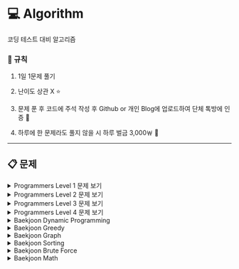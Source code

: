 # :computer: Algorithm

코딩 테스트 대비 알고리즘 

### :loudspeaker: 규칙

1. 1일 1문제 풀기

2. 난이도 상관 X :star:

3. 문제 푼 후 코드에 주석 작성 후 Github or 개인 Blog에 업로드하여 단체 톡방에 인증 :newspaper:

4. 하루에 한 문제라도 풀지 않을 시 하루 벌금 3,000￦ :money_with_wings:

---

## :clipboard: 문제

  <details>
  <summary>Programmers Level 1 문제 보기</summary>
  <div markdown="1">

  - [2016년 - 연습문제](https://github.com/firemancha/Algorithm/tree/main/Programmers-Level1/2016%EB%85%84)

  - [x만큼 간격이 있는 n개의 숫자 - 연습문제](https://github.com/firemancha/Algorithm/tree/main/Programmers-Level1/x%EB%A7%8C%ED%81%BC%20%EA%B0%84%EA%B2%A9%EC%9D%B4%20%EC%9E%88%EB%8A%94%20n%EA%B0%9C%EC%9D%98%20%EC%88%AB%EC%9E%90)

  - [가운데 글자 가져오기 - 연습문제](https://github.com/firemancha/Algorithm/tree/main/Programmers-Level1/%EA%B0%80%EC%9A%B4%EB%8D%B0%20%EA%B8%80%EC%9E%90%20%EA%B0%80%EC%A0%B8%EC%98%A4%EA%B8%B0)

  - [같은 숫자는 싫어 - 연습문제](https://github.com/firemancha/Algorithm/tree/main/Programmers-Level1/%EA%B0%99%EC%9D%80%20%EC%88%AB%EC%9E%90%EB%8A%94%20%EC%8B%AB%EC%96%B4)
  
  - [나누어 떨어지는 숫자 배열 - 연습문제](https://github.com/firemancha/Algorithm/tree/main/Programmers-Level1/%EB%82%98%EB%88%84%EC%96%B4%20%EB%96%A8%EC%96%B4%EC%A7%80%EB%8A%94%20%EC%88%AB%EC%9E%90%20%EB%B0%B0%EC%97%B4)

  - [두 정수 사이의 합 - 연습문제](https://github.com/firemancha/Algorithm/tree/main/Programmers-Level1/%EB%91%90%20%EC%A0%95%EC%88%98%20%EC%82%AC%EC%9D%B4%EC%9D%98%20%ED%95%A9)

  - [문자열 다루기 기본 - 연습문제](https://github.com/firemancha/Algorithm/tree/main/Programmers-Level1/%EB%AC%B8%EC%9E%90%EC%97%B4%20%EB%8B%A4%EB%A3%A8%EA%B8%B0%20%EA%B8%B0%EB%B3%B8)

  - [문자열 내 p와 y의 개수 - 연습문제](https://github.com/firemancha/Algorithm/tree/main/Programmers-Level1/%EB%AC%B8%EC%9E%90%EC%97%B4%20%EB%82%B4%20p%EC%99%80%20y%EC%9D%98%20%EA%B0%9C%EC%88%98)

  - [문자열 내 마음대로 정렬하기 - 연습문제](https://github.com/firemancha/Algorithm/tree/main/Programmers-Level1/%EB%AC%B8%EC%9E%90%EC%97%B4%20%EB%82%B4%20%EB%A7%88%EC%9D%8C%EB%8C%80%EB%A1%9C%20%EC%A0%95%EB%A0%AC%ED%95%98%EA%B8%B0)

  - [문자열 내림차순으로 배치하기 - 연습문제](https://github.com/firemancha/Algorithm/tree/main/Programmers-Level1/%EB%AC%B8%EC%9E%90%EC%97%B4%20%EB%82%B4%EB%A6%BC%EC%B0%A8%EC%88%9C%EC%9C%BC%EB%A1%9C%20%EB%B0%B0%EC%B9%98%ED%95%98%EA%B8%B0)
  
  - [문자열을 정수로 바꾸기 - 연습문제](https://github.com/firemancha/Algorithm/tree/main/Programmers-Level1/%EB%AC%B8%EC%9E%90%EC%97%B4%EC%9D%84%20%EC%A0%95%EC%88%98%EB%A1%9C%20%EB%B0%94%EA%BE%B8%EA%B8%B0)

  - [서울에서 김서방 찾기 - 연습문제](https://github.com/firemancha/Algorithm/tree/main/Programmers-Level1/%EC%84%9C%EC%9A%B8%EC%97%90%EC%84%9C%20%EA%B9%80%EC%84%9C%EB%B0%A9%20%EC%B0%BE%EA%B8%B0)

  - [소수 찾기 - 연습문제](https://github.com/firemancha/Algorithm/tree/main/Programmers-Level1/%EC%86%8C%EC%88%98%20%EC%B0%BE%EA%B8%B0)

  - [수박수박수박수박수박수 - 연습문제](https://github.com/firemancha/Algorithm/tree/main/Programmers-Level1/%EC%88%98%EB%B0%95%EC%88%98%EB%B0%95%EC%88%98%EB%B0%95%EC%88%98%EB%B0%95%EC%88%98%EB%B0%95%EC%88%98)

  - [시저 암호 - 연습문제](https://github.com/firemancha/Algorithm/tree/main/Programmers-Level1/%EC%8B%9C%EC%A0%80%20%EC%95%94%ED%98%B8)

  - [약수의 합 - 연습문제](https://github.com/firemancha/Algorithm/tree/main/Programmers-Level1/%EC%95%BD%EC%88%98%EC%9D%98%20%ED%95%A9)

  - [이상한 문자 만들기 - 연습문제](https://github.com/firemancha/Algorithm/tree/main/Programmers-Level1/%EC%9D%B4%EC%83%81%ED%95%9C%20%EB%AC%B8%EC%9E%90%20%EB%A7%8C%EB%93%A4%EA%B8%B0)

  - [자릿수 더하기 - 연습문제](https://github.com/firemancha/Algorithm/tree/main/Programmers-Level1/%EC%9E%90%EB%A6%BF%EC%88%98%20%EB%8D%94%ED%95%98%EA%B8%B0)

  - [자연수 뒤집어 배열로 만들기 - 연습문제](https://github.com/firemancha/Algorithm/tree/main/Programmers-Level1/%EC%9E%90%EC%97%B0%EC%88%98%20%EB%92%A4%EC%A7%91%EC%96%B4%20%EB%B0%B0%EC%97%B4%EB%A1%9C%20%EB%A7%8C%EB%93%A4%EA%B8%B0)

  - [정수 내림차순으로 배치하기 - 연습문제](https://github.com/firemancha/Algorithm/tree/main/Programmers-Level1/%EC%A0%95%EC%88%98%20%EB%82%B4%EB%A6%BC%EC%B0%A8%EC%88%9C%EC%9C%BC%EB%A1%9C%20%EB%B0%B0%EC%B9%98%ED%95%98%EA%B8%B0)

  - [정수 제곱근 판별 - 연습문제](https://github.com/firemancha/Algorithm/tree/main/Programmers-Level1/%EC%A0%95%EC%88%98%20%EC%A0%9C%EA%B3%B1%EA%B7%BC%20%ED%8C%90%EB%B3%84)

  - [제일 작은 수 제거하기 - 연습문제](https://github.com/firemancha/Algorithm/tree/main/Programmers-Level1/%EC%A0%9C%EC%9D%BC%20%EC%9E%91%EC%9D%80%20%EC%88%98%20%EC%A0%9C%EA%B1%B0%ED%95%98%EA%B8%B0)

  - [직사각형 별찍기 - 연습문제](https://github.com/firemancha/Algorithm/tree/main/Programmers-Level1/%EC%A7%81%EC%82%AC%EA%B0%81%ED%98%95%20%EB%B3%84%EC%B0%8D%EA%B8%B0)

  - [짝수와 홀수 - 연습문제](https://github.com/firemancha/Algorithm/tree/main/Programmers-Level1/%EC%A7%9D%EC%88%98%EC%99%80%20%ED%99%80%EC%88%98)

  - [최대공약수와 최소공배수 - 연습문제](https://github.com/firemancha/Algorithm/tree/main/Programmers-Level1/%EC%B5%9C%EB%8C%80%EA%B3%B5%EC%95%BD%EC%88%98%EC%99%80%20%EC%B5%9C%EC%86%8C%EA%B3%B5%EB%B0%B0%EC%88%98)

  - [콜라츠 추측 - 연습문제](https://github.com/firemancha/Algorithm/tree/main/Programmers-Level1/%EC%BD%9C%EB%9D%BC%EC%B8%A0%20%EC%B6%94%EC%B8%A1)

  - [평균 구하기 - 연습문제](https://github.com/firemancha/Algorithm/tree/main/Programmers-Level1/%ED%8F%89%EA%B7%A0%20%EA%B5%AC%ED%95%98%EA%B8%B0)

  - [하샤드 수 - 연습문제](https://github.com/firemancha/Algorithm/tree/main/Programmers-Level1/%ED%95%98%EC%83%A4%EB%93%9C%20%EC%88%98)

  - [핸드폰 번호 가리기 - 연습문제](https://github.com/firemancha/Algorithm/tree/main/Programmers-Level1/%ED%95%B8%EB%93%9C%ED%8F%B0%20%EB%B2%88%ED%98%B8%20%EA%B0%80%EB%A6%AC%EA%B8%B0)

  - [행렬의 덧셈 - 연습문제](https://github.com/firemancha/Algorithm/tree/main/Programmers-Level1/%ED%96%89%EB%A0%AC%EC%9D%98%20%EB%8D%A7%EC%85%88)

  - [K번째 수 - 정렬](https://github.com/firemancha/Algorithm/tree/main/Programmers-Level1/K%EB%B2%88%EC%A7%B8%EC%88%98)
  
  - [모의고사 - 완전탐색](https://github.com/firemancha/Algorithm/tree/main/Programmers-Level1/%EB%AA%A8%EC%9D%98%EA%B3%A0%EC%82%AC)

  - [체육복 - 탐욕법(Greedy)](https://github.com/firemancha/Algorithm/tree/main/Programmers-Level1/%EC%B2%B4%EC%9C%A1%EB%B3%B5)
  
  - [3진법 뒤집기 - 월간 코드 챌린지 시즌 1](https://github.com/firemancha/Algorithm/tree/main/Programmers-Level1/3%EC%A7%84%EB%B2%95%20%EB%92%A4%EC%A7%91%EA%B8%B0)

  - [내적 - 월간 코드 챌린지 시즌 1](https://github.com/firemancha/Algorithm/tree/main/Programmers-Level1/%EB%82%B4%EC%A0%81)
  
  - [두 개 뽑아서 더하기 - 월간 코드 챌린지 시즌 1](https://github.com/firemancha/Algorithm/tree/main/Programmers-Level1/%EB%91%90%20%EA%B0%9C%20%EB%BD%91%EC%95%84%EC%84%9C%20%EB%8D%94%ED%95%98%EA%B8%B0)
  
  - [약수의 개수와 덧셈 - 프로그래머스 월간 코드 챌린지 시즌 2](https://github.com/firemancha/Algorithm/tree/main/Programmers-Level1/%EC%95%BD%EC%88%98%EC%9D%98%20%EA%B0%9C%EC%88%98%EC%99%80%20%EB%8D%A7%EC%85%88)

  - [음양 더하기 - 프로그래머스 월간 코드 챌린지 시즌 2](https://github.com/firemancha/Algorithm/tree/main/Programmers-Level1/%EC%9D%8C%EC%96%91%20%EB%8D%94%ED%95%98%EA%B8%B0)
  
  - [소수만들기 - Summer/Winter Coding(~2018)](https://github.com/firemancha/Algorithm/tree/main/Programmers-Level1/%EC%86%8C%EC%88%98%20%EB%A7%8C%EB%93%A4%EA%B8%B0)

  - [예산 - Summer/Winter Coding(~2018)](https://github.com/firemancha/Algorithm/tree/main/Programmers-Level1/%EC%98%88%EC%82%B0)

  - [폰켓몬 - 찾아라 프로그래밍 마에스터](https://github.com/firemancha/Algorithm/tree/main/Programmers-Level1/%ED%8F%B0%EC%BC%93%EB%AA%AC)

  - [다트게임 - 2018 KAKAO BLIND RECRUITMENT](https://github.com/firemancha/Algorithm/tree/main/Programmers-Level1/%EB%8B%A4%ED%8A%B8%20%EA%B2%8C%EC%9E%84)

  - [비밀지도 - 2018 KAKAO BLIND RECRUITMENT](https://github.com/firemancha/Algorithm/tree/main/Programmers-Level1/%EB%B9%84%EB%B0%80%EC%A7%80%EB%8F%84)

  - [실패율 - 2019 KAKAO BLIND RECRUITMENT](https://github.com/firemancha/Algorithm/tree/main/Programmers-Level1/%EC%8B%A4%ED%8C%A8%EC%9C%A8)

  - [신규 아이디 추천 - 2021 KAKAO BLIND RECRUITMENT](https://github.com/firemancha/Algorithm/tree/main/Programmers-Level1/%EC%8B%A0%EA%B7%9C%20%EC%95%84%EC%9D%B4%EB%94%94%20%EC%B6%94%EC%B2%9C)

  - [크레인 인형뽑기 게임 - 2019 카카오 개발자 겨울 인턴십](https://github.com/firemancha/Algorithm/tree/main/Programmers-Level1/%ED%81%AC%EB%A0%88%EC%9D%B8%20%EC%9D%B8%ED%98%95%EB%BD%91%EA%B8%B0%20%EA%B2%8C%EC%9E%84)

  - [키패드 누르기 - 2020 카카오 인턴십](https://github.com/firemancha/Algorithm/tree/main/Programmers-Level1/%ED%82%A4%ED%8C%A8%EB%93%9C%20%EB%88%84%EB%A5%B4%EA%B8%B0)

  - [숫자 문자열과 영단어 - 2021 카카오 채용연계형 인턴십](https://github.com/firemancha/Algorithm/tree/main/Programmers-Level1/%EC%88%AB%EC%9E%90%20%EB%AC%B8%EC%9E%90%EC%97%B4%EA%B3%BC%20%EC%98%81%EB%8B%A8%EC%96%B4)

  - [로또의 최고 순위와 최저 순위 - 2021 Dev-Matching: 웹 백엔드 개발자(상반기)](https://github.com/firemancha/Algorithm/tree/main/Programmers-Level1/%EB%A1%9C%EB%98%90%EC%9D%98%20%EC%B5%9C%EA%B3%A0%20%EC%88%9C%EC%9C%84%EC%99%80%20%EC%B5%9C%EC%A0%80%20%EC%88%9C%EC%9C%84)
  
  </div>
  </details>

  <details>
  <summary>Programmers Level 2 문제 보기</summary>
  <div markdown="1">

  - [124 나라의 숫자 - 연습문제](https://github.com/firemancha/Algorithm/tree/main/Programmers-Level2/124%20%EB%82%98%EB%9D%BC%EC%9D%98%20%EC%88%AB%EC%9E%90)

  - [N개의 최소공배수 - 연습문제](https://github.com/firemancha/Algorithm/tree/main/Programmers-Level2/N%EA%B0%9C%EC%9D%98%20%EC%B5%9C%EC%86%8C%EA%B3%B5%EB%B0%B0%EC%88%98)

  - [JadenCase 문자열 만들기 - 연습문제](https://github.com/firemancha/Algorithm/tree/main/Programmers-Level2/JadenCase%20%EB%AC%B8%EC%9E%90%EC%97%B4%20%EB%A7%8C%EB%93%A4%EA%B8%B0)

  - [다음 큰 숫자 - 연습문제](https://github.com/firemancha/Algorithm/tree/main/Programmers-Level2/%EB%8B%A4%EC%9D%8C%20%ED%81%B0%20%EC%88%AB%EC%9E%90)

  - [땅따먹기 - 연습문제](https://github.com/firemancha/Algorithm/tree/main/Programmers-Level2/%EB%95%85%EB%94%B0%EB%A8%B9%EA%B8%B0)

  - [숫자의 표현 - 연습문제](https://github.com/firemancha/Algorithm/tree/main/Programmers-Level2/%EC%88%AB%EC%9E%90%EC%9D%98%20%ED%91%9C%ED%98%84)

  - [올바른 괄호 - 연습문제](https://github.com/firemancha/Algorithm/tree/main/Programmers-Level2/%EC%98%AC%EB%B0%94%EB%A5%B8%20%EA%B4%84%ED%98%B8)

  - [최댓값과 최솟값 - 연습문제](https://github.com/firemancha/Algorithm/tree/main/Programmers-Level2/%EC%B5%9C%EB%8C%93%EA%B0%92%EA%B3%BC%20%EC%B5%9C%EC%86%9F%EA%B0%92)

  - [최솟값 만들기 - 연습문제](https://github.com/firemancha/Algorithm/tree/main/Programmers-Level2/%EC%B5%9C%EC%86%9F%EA%B0%92%20%EB%A7%8C%EB%93%A4%EA%B8%B0)

  - [피보나치 수 - 연습문제](https://github.com/firemancha/Algorithm/tree/main/Programmers-Level2/%ED%94%BC%EB%B3%B4%EB%82%98%EC%B9%98%20%EC%88%98)

  - [행렬의 곱셈 - 연습문제](https://github.com/firemancha/Algorithm/tree/main/Programmers-Level2/%ED%96%89%EB%A0%AC%EC%9D%98%20%EA%B3%B1%EC%85%88)

  - [타겟 넘버 - 깊이/너비 우선 탐색(DFS/BFS)](https://github.com/firemancha/Algorithm/tree/main/Programmers-Level2/%ED%83%80%EA%B2%9F%20%EB%84%98%EB%B2%84)

  - [기능개발 - 스택/큐](https://github.com/firemancha/Algorithm/tree/main/Programmers-Level2/%EA%B8%B0%EB%8A%A5%EA%B0%9C%EB%B0%9C)

  - [다리를 지나는 트럭 - 스택/큐](https://github.com/firemancha/Algorithm/tree/main/Programmers-Level2/%EB%8B%A4%EB%A6%AC%EB%A5%BC%20%EC%A7%80%EB%82%98%EB%8A%94%20%ED%8A%B8%EB%9F%AD)

  - [주식가격 - 스택/큐](https://github.com/firemancha/Algorithm/tree/main/Programmers-Level2/%EC%A3%BC%EC%8B%9D%EA%B0%80%EA%B2%A9)

  - [프린터 - 스택/큐](https://github.com/firemancha/Algorithm/tree/main/Programmers-Level2/%ED%94%84%EB%A6%B0%ED%84%B0)

  - [소수 찾기 - 완전탐색](https://github.com/firemancha/Algorithm/tree/main/Programmers-Level2/%EC%86%8C%EC%88%98%20%EC%B0%BE%EA%B8%B0)

  - [카펫 - 완전탐색](https://github.com/firemancha/Algorithm/tree/main/Programmers-Level2/%EC%B9%B4%ED%8E%AB)

  - [H-Index - 정렬](https://github.com/firemancha/Algorithm/tree/main/Programmers-Level2/H-Index)

  - [가장 큰 수 - 정렬](https://github.com/firemancha/Algorithm/tree/main/Programmers-Level2/%EA%B0%80%EC%9E%A5%20%ED%81%B0%20%EC%88%98)

  - [구명보트 - 탐욕법(Greedy)](https://github.com/firemancha/Algorithm/tree/main/Programmers-Level2/%EA%B5%AC%EB%AA%85%EB%B3%B4%ED%8A%B8)

  - [큰 수 만들기 - 탐욕법(Greedy)](https://github.com/firemancha/Algorithm/tree/main/Programmers-Level2/%ED%81%B0%20%EC%88%98%20%EB%A7%8C%EB%93%A4%EA%B8%B0)

  - [전화번호 목록 - 해시](https://github.com/firemancha/Algorithm/tree/main/Programmers-Level2/%EC%A0%84%ED%99%94%EB%B2%88%ED%98%B8%20%EB%AA%A9%EB%A1%9D)

  - [더 맵게 - 힙(Heap)](https://github.com/firemancha/Algorithm/tree/main/Programmers-Level2/%EB%8D%94%20%EB%A7%B5%EA%B2%8C)
  
  - [게임 맵 최단거리 - 찾아라 프로그래밍 마에스터](https://github.com/firemancha/Algorithm/tree/main/Programmers-Level2/%EA%B2%8C%EC%9E%84%20%EB%A7%B5%20%EC%B5%9C%EB%8B%A8%EA%B1%B0%EB%A6%AC)

  - [삼각 달팽이 - 월간 코드 챌린지 시즌 1](https://github.com/firemancha/Algorithm/tree/main/Programmers-Level2/%EC%82%BC%EA%B0%81%20%EB%8B%AC%ED%8C%BD%EC%9D%B4)

  - [이진 변환 반복하기 - 월간 코드 챌린지 시즌 1](https://github.com/firemancha/Algorithm/tree/main/Programmers-Level2/%EC%9D%B4%EC%A7%84%20%EB%B3%80%ED%99%98%20%EB%B0%98%EB%B3%B5%ED%95%98%EA%B8%B0)

  - [괄호 회전하기 - 월간 코드 챌린지 시즌 2](https://github.com/firemancha/Algorithm/tree/main/Programmers-Level2/%EA%B4%84%ED%98%B8%20%ED%9A%8C%EC%A0%84%ED%95%98%EA%B8%B0)

  - [예상 대진표 - 2017 팁스타운](https://github.com/firemancha/Algorithm/tree/main/Programmers-Level2/%EC%98%88%EC%83%81%20%EB%8C%80%EC%A7%84%ED%91%9C)

  - [짝지어 제거하기 - 2017 팁스타운](https://github.com/firemancha/Algorithm/tree/main/Programmers-Level2/%EC%A7%9D%EC%A7%80%EC%96%B4%20%EC%A0%9C%EA%B1%B0%ED%95%98%EA%B8%B0)

  - [캐시 - 2018 KAKAO BLIND RECRUITMENT](https://github.com/firemancha/Algorithm/tree/main/Programmers-Level2/%EC%BA%90%EC%8B%9C)

  - [파일명 정렬- 2018 KAKAO BLIND RECRUITMENT](https://github.com/firemancha/Algorithm/tree/main/Programmers-Level2/%ED%8C%8C%EC%9D%BC%EB%AA%85%20%EC%A0%95%EB%A0%AC)

  - [오픈채팅방 - 2019 KAKAO BLIND RECRUITMENT](https://github.com/firemancha/Algorithm/tree/main/Programmers-Level2/%EC%98%A4%ED%94%88%EC%B1%84%ED%8C%85%EB%B0%A9)

  - [괄호 변환 - 2020 KAKAO BLIND RECRUITMENT](https://github.com/firemancha/Algorithm/tree/main/Programmers-Level2/%EA%B4%84%ED%98%B8%20%EB%B3%80%ED%99%98)

  - [문자열 압축 - 2020 KAKAO BLIND RECRUITMENT](https://github.com/firemancha/Algorithm/tree/main/Programmers-Level2/%EB%AC%B8%EC%9E%90%EC%97%B4%20%EC%95%95%EC%B6%95)

  - [튜플 - 2019 카카오 개발자 겨울 인턴십](https://github.com/firemancha/Algorithm/tree/main/Programmers-Level2/%ED%8A%9C%ED%94%8C)

  - [배달 - Summer/Winter Coding(~2018)](https://github.com/firemancha/Algorithm/tree/main/Programmers-Level2/%EB%B0%B0%EB%8B%AC)

  - [영어 끝말잇기 - Summer/Winter Coding(~2018)](https://github.com/firemancha/Algorithm/tree/main/Programmers-Level2/%EC%98%81%EC%96%B4%20%EB%81%9D%EB%A7%90%EC%9E%87%EA%B8%B0)

  - [점프와 순간 이동 - Summer/Winter Coding(~2018)](https://github.com/firemancha/Algorithm/tree/main/Programmers-Level2/%EC%A0%90%ED%94%84%EC%99%80%20%EC%88%9C%EA%B0%84%20%EC%9D%B4%EB%8F%99)

  - [멀쩡한 사각형 - Summer/Winter Coding(2019)](https://github.com/firemancha/Algorithm/tree/main/Programmers-Level2/%EB%A9%80%EC%A9%A1%ED%95%9C%20%EC%82%AC%EA%B0%81%ED%98%95)

  </div>
  </details>

  <details>
  <summary>Programmers Level 3 문제 보기</summary>
  <div markdown="1">

  

  </div>
  </details>

  <details>
  <summary>Programmers Level 4 문제 보기</summary>
  <div markdown="1">

  

  </div>
  </details>

  <details>
  <summary>Baekjoon Dynamic Programming</summary>
  <div markdown = "1">

  - [[1003]피보나치 함수 - Silver 3](https://github.com/firemancha/Algorithm/tree/main/Baekjoon/DynamicProgramming/%5B1003%5D%ED%94%BC%EB%B3%B4%EB%82%98%EC%B9%98%20%ED%95%A8%EC%88%98)

  - [[1149]RGB거리 - Silver 1](https://github.com/firemancha/Algorithm/tree/main/Baekjoon/DynamicProgramming/%5B1149%5DRGB%EA%B1%B0%EB%A6%AC)

  - [[1463]1로 만들기 - Silver 3](https://github.com/firemancha/Algorithm/tree/main/Baekjoon/DynamicProgramming/%5B1463%5D1%EB%A1%9C%20%EB%A7%8C%EB%93%A4%EA%B8%B0)

  - [[2156]포도주 시식 - Silver 1](https://github.com/firemancha/Algorithm/tree/main/Baekjoon/DynamicProgramming/%5B2156%5D%ED%8F%AC%EB%8F%84%EC%A3%BC%20%EC%8B%9C%EC%8B%9D)

  - [[2278]피보나치 수 2 - Bronze 1](https://github.com/firemancha/Algorithm/tree/main/Baekjoon/DynamicProgramming/%5B2748%5D%ED%94%BC%EB%B3%B4%EB%82%98%EC%B9%98%20%EC%88%98%202)

  - [[2579]계단 오르기 - Silver 3](https://github.com/firemancha/Algorithm/tree/main/Baekjoon/DynamicProgramming/%5B2579%5D%EA%B3%84%EB%8B%A8%20%EC%98%A4%EB%A5%B4%EA%B8%B0)

  - [[9095]1, 2, 3 더하기 - Silver 3](https://github.com/firemancha/Algorithm/tree/main/Baekjoon/DynamicProgramming/%5B9095%5D1%2C%202%2C%203%20%EB%8D%94%ED%95%98%EA%B8%B0)

  - [[10870]피보나치 수 5 - Bronze 2](https://github.com/firemancha/Algorithm/tree/main/Baekjoon/DynamicProgramming/%5B10870%5D%ED%94%BC%EB%B3%B4%EB%82%98%EC%B9%98%20%EC%88%98%205)

  - [[11726]2×n 타일링 - Silver 3](https://github.com/firemancha/Algorithm/tree/main/Baekjoon/DynamicProgramming/%5B11726%5D2%C3%97n%20%ED%83%80%EC%9D%BC%EB%A7%81)

  </div>
  </details>

  <details>
  <summary>Baekjoon Greedy</summary>
  <div markdown="1">

  - [[2839]설탕 배달 - Bronze 1](https://github.com/firemancha/Algorithm/tree/main/Baekjoon/Greedy/%5B2839%5D%EC%84%A4%ED%83%95%20%EB%B0%B0%EB%8B%AC)

  - [[5585]거스름돈 - Bronze 2](https://github.com/firemancha/Algorithm/tree/main/Baekjoon/Greedy/%5B5585%5D%EA%B1%B0%EC%8A%A4%EB%A6%84%EB%8F%88)

  - [[11047]동전 0 - Silver 2](https://github.com/firemancha/Algorithm/tree/main/Baekjoon/Greedy/%5B11047%5D%EB%8F%99%EC%A0%84%200)

  </div>
  </details>

  <details>
  <summary>Baekjoon Graph</summary>
  <div markdown = "1">

  - [[1012]유기농 배추 - Silver 2](https://github.com/firemancha/Algorithm/tree/main/Baekjoon/Graph/%5B1012%5D%EC%9C%A0%EA%B8%B0%EB%86%8D%20%EB%B0%B0%EC%B6%94)

  - [[1260]DFS와 BFS - Silver 2](https://github.com/firemancha/Algorithm/tree/main/Baekjoon/Graph/%5B1260%5DDFS%EC%99%80%20BFS)

  - [[1697]숨바꼭질 - Silver 1](https://github.com/firemancha/Algorithm/tree/main/Baekjoon/Graph/%5B1697%5D%EC%88%A8%EB%B0%94%EA%BC%AD%EC%A7%88)

  - [[1753]최단경로 - Gold 5](https://github.com/firemancha/Algorithm/tree/main/Baekjoon/Graph/%5B1753%5D%EC%B5%9C%EB%8B%A8%EA%B2%BD%EB%A1%9C)

  - [[2178]미로 탐색 - Silver 1](https://github.com/firemancha/Algorithm/tree/main/Baekjoon/Graph/%5B2178%5D%EB%AF%B8%EB%A1%9C%20%ED%83%90%EC%83%89)

  - [[2606]바이러스 - Silver 3](https://github.com/firemancha/Algorithm/tree/main/Baekjoon/Graph/%5B2606%5D%EB%B0%94%EC%9D%B4%EB%9F%AC%EC%8A%A4)

  - [[2667]단지번호붙이기 - Silver 1](https://github.com/firemancha/Algorithm/tree/main/Baekjoon/Graph/%5B2667%5D%EB%8B%A8%EC%A7%80%EB%B2%88%ED%98%B8%EB%B6%99%EC%9D%B4%EA%B8%B0)

  - [[4963]섬의 개수 - Silver 2](https://github.com/firemancha/Algorithm/tree/main/Baekjoon/Graph/%5B4963%5D%EC%84%AC%EC%9D%98%20%EA%B0%9C%EC%88%98)

  - [[7576]토마토 - Silver 1](https://github.com/firemancha/Algorithm/tree/main/Baekjoon/Graph/%5B7576%5D%ED%86%A0%EB%A7%88%ED%86%A0)

  - [[11724]연결 요소의 개수 - Silver 2](https://github.com/firemancha/Algorithm/tree/main/Baekjoon/Graph/%5B11724%5D%EC%97%B0%EA%B2%B0%20%EC%9A%94%EC%86%8C%EC%9D%98%20%EA%B0%9C%EC%88%98)

  - [[14502]연구소 - Gold 5](https://github.com/firemancha/Algorithm/tree/main/Baekjoon/Graph/%5B14502%5D%EC%97%B0%EA%B5%AC%EC%86%8C)

  </div>
  </details>

  <details>
  <summary>Baekjoon Sorting</summary>
  <div markdown = "1">

  - [[1026]보물 - Silver 4](https://github.com/firemancha/Algorithm/tree/main/Baekjoon/Sorting/%5B1026%5D%EB%B3%B4%EB%AC%BC)

  - [[1181]단어 정렬 - Silver 5](https://github.com/firemancha/Algorithm/tree/main/Baekjoon/Sorting/%5B1181%5D%EB%8B%A8%EC%96%B4%20%EC%A0%95%EB%A0%AC)

  - [[1427]소트인사이드 - Silver 5](https://github.com/firemancha/Algorithm/tree/main/Baekjoon/Sorting/%5B1427%5D%EC%86%8C%ED%8A%B8%EC%9D%B8%EC%82%AC%EC%9D%B4%EB%93%9C)

  - [[2750]수 정렬하기 - Bronze 1](https://github.com/firemancha/Algorithm/tree/main/Baekjoon/Sorting/%5B2750%5D%EC%88%98%20%EC%A0%95%EB%A0%AC%ED%95%98%EA%B8%B0)

  - [[2751]수 정렬하기 2 - Silver 5](https://github.com/firemancha/Algorithm/tree/main/Baekjoon/Sorting/%5B2751%5D%EC%88%98%20%EC%A0%95%EB%A0%AC%ED%95%98%EA%B8%B0%202)

  - [[10814]나이순 정렬 - Silver 5](https://github.com/firemancha/Algorithm/tree/main/Baekjoon/Sorting/%5B10814%5D%EB%82%98%EC%9D%B4%EC%88%9C%20%EC%A0%95%EB%A0%AC)

  - [[10989]수 정렬하기 3 - Silver 5](https://github.com/firemancha/Algorithm/tree/main/Baekjoon/Sorting/%5B10989%5D%EC%88%98%20%EC%A0%95%EB%A0%AC%ED%95%98%EA%B8%B0%203)

  - [[11399]ATM - Silver 3](https://github.com/firemancha/Algorithm/tree/main/Baekjoon/Sorting/%5B11399%5DATM)

  - [[11650]좌표 정렬하기 - Silver 5](https://github.com/firemancha/Algorithm/tree/main/Baekjoon/Sorting/%5B11650%5D%EC%A2%8C%ED%91%9C%20%EC%A0%95%EB%A0%AC%ED%95%98%EA%B8%B0)

  - [[11651]좌표 정렬하기 2 - Silver 5](https://github.com/firemancha/Algorithm/tree/main/Baekjoon/Sorting/%5B11651%5D%EC%A2%8C%ED%91%9C%20%EC%A0%95%EB%A0%AC%ED%95%98%EA%B8%B0%202)

  </div>
  </details>

  <details>
  <summary>Baekjoon Brute Force</summary>
  <div markdown = "1">

  - [[1018]체스판 다시 칠하기 - Silver 5](https://github.com/firemancha/Algorithm/tree/main/Baekjoon/BruteForce/%5B1018%5D%EC%B2%B4%EC%8A%A4%ED%8C%90%20%EB%8B%A4%EC%8B%9C%20%EC%B9%A0%ED%95%98%EA%B8%B0)

  - [[1065]한수 - Silver 4](https://github.com/firemancha/Algorithm/tree/main/Baekjoon/BruteForce/%5B1065%5D%ED%95%9C%EC%88%98)

  - [[2231]분해합 - Bronze 2](https://github.com/firemancha/Algorithm/tree/main/Baekjoon/BruteForce/%5B2231%5D%EB%B6%84%ED%95%B4%ED%95%A9)

  - [[2309]일곱 난쟁이 - Bronze 2](https://github.com/firemancha/Algorithm/tree/main/Baekjoon/BruteForce/%5B2309%5D%EC%9D%BC%EA%B3%B1%20%EB%82%9C%EC%9F%81%EC%9D%B4)

  - [[2798]블랙잭 - Bronze 2](https://github.com/firemancha/Algorithm/tree/main/Baekjoon/BruteForce/%5B2798%5D%EB%B8%94%EB%9E%99%EC%9E%AD)

  - [[7568]덩치 - Silver 5](https://github.com/firemancha/Algorithm/tree/main/Baekjoon/BruteForce/%5B7568%5D%EB%8D%A9%EC%B9%98)

  </div>
  </details>

  <details>
  <summary>Baekjoon Math</summary>
  <div markdown = "1">

  - [[1000]A+B - Bronze 5](https://github.com/firemancha/Algorithm/tree/main/Baekjoon/Math/%5B1000%5DA%2BB)

  - [[1001]A+B - Bronze 5](https://github.com/firemancha/Algorithm/tree/main/Baekjoon/Math/%5B1001%5DA-B)

  - [[1002]터렛 - Silver 4](https://github.com/firemancha/Algorithm/tree/main/Baekjoon/Math/%5B1002%5D%ED%84%B0%EB%A0%9B)

  - [[1008]A/B - Bronze 4](https://github.com/firemancha/Algorithm/tree/main/Baekjoon/Math/%5B1008%5DA%C3%B7B)

  - [[2739]구구단 - Bronze 3](https://github.com/firemancha/Algorithm/tree/main/Baekjoon/Math/%5B2739%5D%EA%B5%AC%EA%B5%AC%EB%8B%A8)

  - [[10250]ACM 호텔 - Bronze 3](https://github.com/firemancha/Algorithm/tree/main/Baekjoon/Math/%5B10250%5DACM%20%ED%98%B8%ED%85%94)

  - [[10869]사칙연산 - Bronze 5](https://github.com/firemancha/Algorithm/tree/main/Baekjoon/Math/%5B10869%5D%EC%82%AC%EC%B9%99%EC%97%B0%EC%82%B0)

  - [[10998]A×B - Bronze 5](https://github.com/firemancha/Algorithm/tree/main/Baekjoon/Math/%5B10998%5DA%C3%97B)

  - [[14681]사분면 고르기 - Bronze 4](https://github.com/firemancha/Algorithm/tree/main/Baekjoon/Math/%5B14681%5D%EC%82%AC%EB%B6%84%EB%A9%B4%20%EA%B3%A0%EB%A5%B4%EA%B8%B0)

  </div>
  </details>